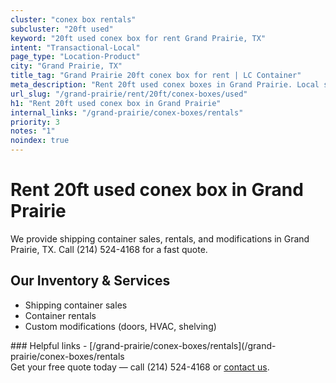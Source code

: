 ```yaml
---
cluster: "conex box rentals"
subcluster: "20ft used"
keyword: "20ft used conex box for rent Grand Prairie, TX"
intent: "Transactional-Local"
page_type: "Location-Product"
city: "Grand Prairie, TX"
title_tag: "Grand Prairie 20ft conex box for rent | LC Container"
meta_description: "Rent 20ft used conex boxes in Grand Prairie. Local since 2003. Flexible rental terms. Same-week delivery available. Get your free quote — call (214) 524-4168..."
url_slug: "/grand-prairie/rent/20ft/conex-boxes/used"
h1: "Rent 20ft used conex box in Grand Prairie"
internal_links: "/grand-prairie/conex-boxes/rentals"
priority: 3
notes: "1"
noindex: true
---
```


# Rent 20ft used conex box in Grand Prairie

We provide shipping container sales, rentals, and modifications in Grand Prairie, TX. Call (214) 524-4168 for a fast quote.

## Our Inventory & Services
- Shipping container sales
- Container rentals
- Custom modifications (doors, HVAC, shelving)

<div data-section="internal-links">
### Helpful links
- [/grand-prairie/conex-boxes/rentals](/grand-prairie/conex-boxes/rentals
</div>

<div data-section="cta">
Get your free quote today — call (214) 524-4168 or <a href="/contact">contact us</a>.
</div>

<script type="application/ld+json">{"@context":"https://schema.org","@type":"FAQPage","mainEntity":[{"@type":"Question","name":"How much does delivery cost in Grand Prairie, TX?","acceptedAnswer":{"@type":"Answer","text":"Delivery costs vary by distance and container size. Most deliveries in Grand Prairie, TX range from $150-$300. Call (214) 524-4168 for an exact quote based on your specific location."}},{"@type":"Question","name":"Do you offer financing or payment plans?","acceptedAnswer":{"@type":"Answer","text":"We accept major credit cards, checks, and can discuss commercial terms for bulk purchases. Call (214) 524-4168 to discuss options."}},{"@type":"Question","name":"Can you customize containers in Grand Prairie, TX?","acceptedAnswer":{"@type":"Answer","text":"Yes — we perform modifications like doors, HVAC, insulation, and shelving. Request a custom quote at (214) 524-4168 or via our contact form."}}]}</script>
